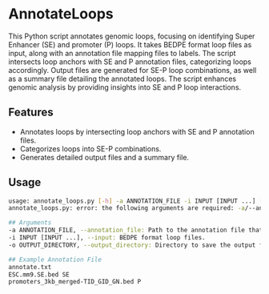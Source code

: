 # AnnotateLoops

This Python script annotates genomic loops, focusing on identifying Super Enhancer (SE) and promoter (P) loops. It takes BEDPE format loop files as input, along with an annotation file mapping files to labels. The script intersects loop anchors with SE and P annotation files, categorizing loops accordingly. Output files are generated for SE-P loop combinations, as well as a summary file detailing the annotated loops. The script enhances genomic analysis by providing insights into SE and P loop interactions.

## Features
- Annotates loops by intersecting loop anchors with SE and P annotation files.
- Categorizes loops into SE-P combinations.
- Generates detailed output files and a summary file.

## Usage
```sh
usage: annotate_loops.py [-h] -a ANNOTATION_FILE -i INPUT [INPUT ...] [-o OUTPUT_DIRECTORY]
annotate_loops.py: error: the following arguments are required: -a/--annotation_file, -i/--input

## Arguments
-a ANNOTATION_FILE, --annotation_file: Path to the annotation file that maps files to labels.
-i INPUT [INPUT ...], --input: BEDPE format loop files.
-o OUTPUT_DIRECTORY, --output_directory: Directory to save the output files. (Optional)

## Example Annotation File
annotate.txt
ESC.mm9.SE.bed SE
promoters_3kb_merged-TID_GID_GN.bed P
